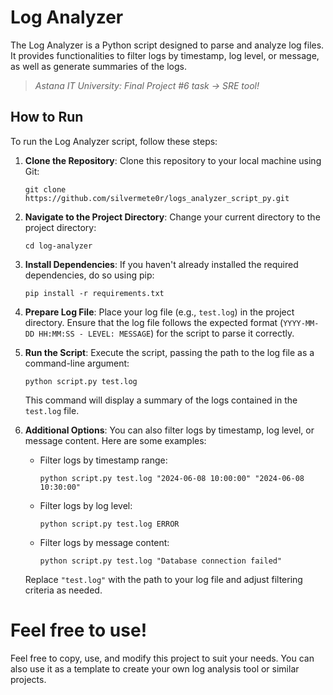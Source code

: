 # Log Analyzer

The Log Analyzer is a Python script designed to parse and analyze log files. It provides functionalities to filter logs by timestamp, log level, or message, as well as generate summaries of the logs.

> *Astana IT University: Final Project #6 task -> SRE tool!*

## How to Run

To run the Log Analyzer script, follow these steps:

1. **Clone the Repository**: Clone this repository to your local machine using Git:

   ```
   git clone https://github.com/silvermete0r/logs_analyzer_script_py.git
   ```

2. **Navigate to the Project Directory**: Change your current directory to the project directory:

   ```
   cd log-analyzer
   ```

3. **Install Dependencies**: If you haven't already installed the required dependencies, do so using pip:

   ```
   pip install -r requirements.txt
   ```

4. **Prepare Log File**: Place your log file (e.g., `test.log`) in the project directory. Ensure that the log file follows the expected format (`YYYY-MM-DD HH:MM:SS - LEVEL: MESSAGE`) for the script to parse it correctly.

5. **Run the Script**: Execute the script, passing the path to the log file as a command-line argument:

   ```
   python script.py test.log
   ```

   This command will display a summary of the logs contained in the `test.log` file.

6. **Additional Options**: You can also filter logs by timestamp, log level, or message content. Here are some examples:

   - Filter logs by timestamp range:

     ```
     python script.py test.log "2024-06-08 10:00:00" "2024-06-08 10:30:00"
     ```

   - Filter logs by log level:

     ```
     python script.py test.log ERROR
     ```

   - Filter logs by message content:

     ```
     python script.py test.log "Database connection failed"
     ```

   Replace `"test.log"` with the path to your log file and adjust filtering criteria as needed.

# Feel free to use!

Feel free to copy, use, and modify this project to suit your needs. You can also use it as a template to create your own log analysis tool or similar projects.
